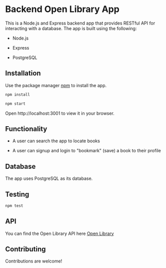 # Backend Open Library App

This is a Node.js and Express backend app that provides RESTful API for interacting with a database. The app is built using the following:

* Node.js

* Express 

* PostgreSQL

## Installation

Use the package manager [npm](https://www.npmjs.com) to install the app.

```bash
npm install
```
```bash
npm start
```

Open http://localhost:3001 to view it in your browser.

## Functionality

* A user can search the app to locate books

* A user can signup and login to "bookmark" (save) a book to their profile

## Database

The app uses PostgreSQL as its database.

## Testing

```bash
npm test
```

## API

You can find the Open Library API here [Open Library](https://openlibrary.org/dev/docs/api/search)

## Contributing

Contributions are welcome! 